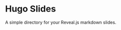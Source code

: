 # Hugo Slides

A simple directory for your Reveal.js markdown slides.

<!-- Add print
{{ $reveal_location := "reveal-js" }}
<a href="{{ printf "%s/css/print/" $reveal_location | relURL }}" id="print-location" style="display: none;"></a>
<script type="text/javascript">
  var printLocationElement = document.getElementById('print-location');
  var link = document.createElement('link');
  link.rel = 'stylesheet';
  link.type = 'text/css';
  link.href = printLocationElement.href + (window.location.search.match(/print-pdf/gi) ? 'pdf.css' : 'paper.css');
  document.getElementsByTagName('head')[0].appendChild(link);
</script> -->
